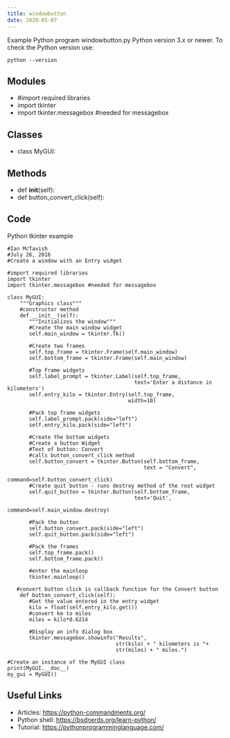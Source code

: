 ```yaml
---
title: windowbutton
date: 2020-05-07
---
```

Example Python program windowbutton.py
Python version 3.x or newer.
To check the Python version use:

    python --version

## Modules

* #import required libraries 
* import tkinter 
* import tkinter.messagebox #needed for messagebox 

## Classes

* class MyGUI: 

## Methods

* def __init__(self):
* def button_convert_click(self):

## Code

Python tkinter example

    #Ian McTavish 
    #July 26, 2016 
    #Create a window with an Entry widget 
     
    #import required libraries 
    import tkinter 
    import tkinter.messagebox #needed for messagebox 
     
    class MyGUI: 
        """Graphics class"""
        #constructor method
        def __init__(self):
           """Initializes the window"""
           #Create the main window widget 
           self.main_window = tkinter.Tk() 
    
           #Create two frames 
           self.top_frame = tkinter.Frame(self.main_window) 
           self.bottom_frame = tkinter.Frame(self.main_window) 
    
           #Top Frame widgets 
           self.label_prompt = tkinter.Label(self.top_frame,
                                             text='Enter a distance in kilometers')
           self.entry_kilo = tkinter.Entry(self.top_frame,
                                           width=10)
    
           #Pack top frame widgets 
           self.label_prompt.pack(side="left") 
           self.entry_kilo.pack(side="left") 
    
           #Create the bottom widgets 
           #Create a button Widget 
           #Text of button: Convert 
           #calls button_convert_click method 
           self.button_convert = tkinter.Button(self.bottom_frame,
                                                text = "Convert",
                                                command=self.button_convert_click)
           #Create quit button - runs destroy method of the root widget 
           self.quit_button = tkinter.Button(self.bottom_frame,
                                             text='Quit',
                                             command=self.main_window.destroy)
    
           #Pack the button 
           self.button_convert.pack(side="left") 
           self.quit_button.pack(side="left") 
    
           #Pack the frames 
           self.top_frame.pack() 
           self.bottom_frame.pack() 
    
           #enter the mainloop 
           tkinter.mainloop() 
    
       #convert button click is callback function for the Convert button 
        def button_convert_click(self):
           #Get the value entered in the entry widget 
           kilo = float(self.entry_kilo.get()) 
           #convert km to miles 
           miles = kilo*0.6214 
    
           #Display an info dialog box 
           tkinter.messagebox.showinfo("Results",
                                       str(kilo) + " kilometers is "+
                                       str(miles) + " miles.")
    
    #Create an instance of the MyGUI class
    print(MyGUI.__doc__)
    my_gui = MyGUI()
    
    

## Useful Links

- Articles: https://python-commandments.org/
- Python shell: https://bsdnerds.org/learn-python/
- Tutorial: https://pythonprogramminglanguage.com/

